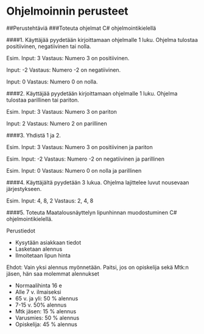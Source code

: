 # Ohjelmoinnin perusteet
##Perustehtäviä
###Toteuta ohjelmat C# ohjelmointikielellä

####1. Käyttäjää pyydetään kirjoittamaan ohjelmalle 1 luku. 
Ohjelma tulostaa positiivinen, negatiivinen tai nolla.

Esim.
Input: 3
Vastaus: Numero 3 on positiivinen.

Input: -2
Vastaus: Numero -2 on negatiivinen.

Input: 0
Vastaus: Numero 0 on nolla.

####2. Käyttäjää pyydetään kirjoittamaan ohjelmalle 1 luku. 
Ohjelma tulostaa parillinen tai pariton.

Esim.
Input: 3
Vastaus: Numero 3 on pariton

Input: 2
Vastaus: Numero 2 on parillinen

####3. Yhdistä 1 ja 2.

Esim.
Input: 3
Vastaus: Numero 3 on positiivinen ja pariton

Esim.
Input: -2
Vastaus: Numero -2 on negatiivinen ja parillinen

Esim.
Input: 0
Vastaus: Numero 0 on nolla ja parillinen

####4. Käyttäjältä pyydetään 3 lukua.
Ohjelma lajittelee luvut nousevaan järjestykseen.

Esim.
Input: 4, 8, 2
Vastaus: 2, 4, 8

####5. Toteuta Maatalousnäyttelyn lipunhinnan muodostuminen C# ohjelmointikielellä.

Perustiedot
- Kysytään asiakkaan tiedot
- Lasketaan alennus
- Ilmoitetaan lipun hinta

Ehdot: Vain yksi alennus myönnetään. 
Paitsi, jos on opiskelija sekä Mtk:n jäsen, hän saa molemmat alennukset

- Normaalihinta 16 e
- Alle 7 v. ilmaiseksi
- 65 v. ja yli: 50 % alennus
- 7-15 v. 50% alennus
- Mtk jäsen: 15 % alennus
- Varusmies: 50 % alennus
- Opiskelija: 45 % alennus
